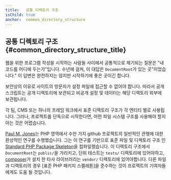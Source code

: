 ```yaml
---
title:   공통 디렉토리 구조
isChild: true
anchor:  common_directory_structure
---
```


## 공통 디렉토리 구조 {#common_directory_structure_title}

웹을 위한 프로그램 작성을 시작하는 사람들 사이에서 공통적으로 제기되는 질문은 "내 코드를 어디에 두는가"입니다. 수년에 걸쳐, 이 대답은 `DocumentRoot`가 있는 곳"이었습니다." 이 답변은 완전하지는 않지만 시작하기에 좋은 곳이긴 합니다.

보안상의 이유로 사이트의 방문자가 설정 파일에 접근할 수 없어야 합니다. 따라서 공개 스크립트는 공개 디렉토리에 보관되고 비공개 설정 및 데이터는 해당 디렉토리 외부에 보관됩니다.

각 팀, CMS 또는 하나의 프레임 워크에서 표준 디렉토리 구조가 각 엔티티 별로 사용됩니다. 그러나, 프로젝트를 단독으로 시작한다면, 어떤 파일 시스템 구조를 사용해야 할지 아는 것은 어렵습니다.

[Paul M. Jones]는 PHP 영역에서 수만 가지 github 프로젝트의 일반적인 관행에 대한 환상적인 연구를 수행했습니다. 그는 이 연구를 기반으로 표준 파일 및 디렉토리 구조 인 [Standard PHP Package Skeleton]을 컴파일했습니다. 이 디렉토리 구조에서 `DocumentRoot`는 `public/`을 가리키고, 단위 테스트는 `tests/` 디렉토리에 있어야하고, [composer]가 설치 한 타사 라이브러리는 `vendor/` 디렉토리에 있어야합니다. 다른 파일과 디렉토리의 경우 [표준 PHP 패키지 스켈레톤]을 준수하는 것이 프로젝트의 기여자들에게도 도움 될 것입니다.

[Paul M. Jones]: https://paul-m-jones.com/
[Standard PHP Package Skeleton]: https://github.com/php-pds/skeleton
[Composer]: /#composer_and_packagist
